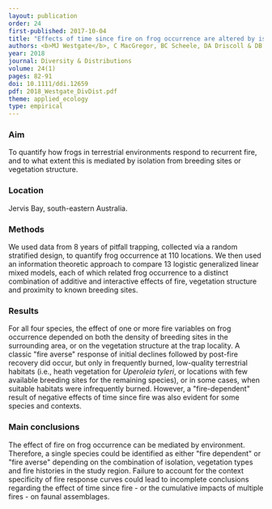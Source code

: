 ```yaml
---
layout: publication
order: 24
first-published: 2017-10-04
title: "Effects of time since fire on frog occurrence are altered by isolation, vegetation, and fire frequency gradients."
authors: <b>MJ Westgate</b>, C MacGregor, BC Scheele, DA Driscoll & DB Lindenmayer
year: 2018
journal: Diversity & Distributions
volume: 24(1)
pages: 82-91
doi: 10.1111/ddi.12659
pdf: 2018_Westgate_DivDist.pdf
theme: applied_ecology
type: empirical
---
```

<h3>Aim</h3>
To quantify how frogs in terrestrial environments respond to recurrent fire, and to what extent this is mediated by isolation from breeding sites or vegetation structure.

<h3>Location</h3>
Jervis Bay, south-eastern Australia.

<h3>Methods</h3>
We used data from 8 years of pitfall trapping, collected via a random stratified design, to quantify frog occurrence at 110 locations. We then used an information theoretic approach to compare 13 logistic generalized linear mixed models, each of which related frog occurrence to a distinct combination of additive and interactive effects of fire, vegetation structure and proximity to known breeding sites.

<h3>Results</h3>
For all four species, the effect of one or more fire variables on frog occurrence depended on both the density of breeding sites in the surrounding area, or on the vegetation structure at the trap locality. A classic "fire averse" response of initial declines followed by post-fire recovery did occur, but only in frequently burned, low-quality terrestrial habitats (i.e., heath vegetation for <i>Uperoleia tyleri</i>, or locations with few available breeding sites for the remaining species), or in some cases, when suitable habitats were infrequently burned. However, a "fire-dependent" result of negative effects of time since fire was also evident for some species and contexts.

<h3>Main conclusions</h3>
The effect of fire on frog occurrence can be mediated by environment. Therefore, a single species could be identified as either "fire dependent" or "fire averse" depending on the combination of isolation, vegetation types and fire histories in the study region. Failure to account for the context specificity of fire response curves could lead to incomplete conclusions regarding the effect of time since fire - or the cumulative impacts of multiple fires - on faunal assemblages.